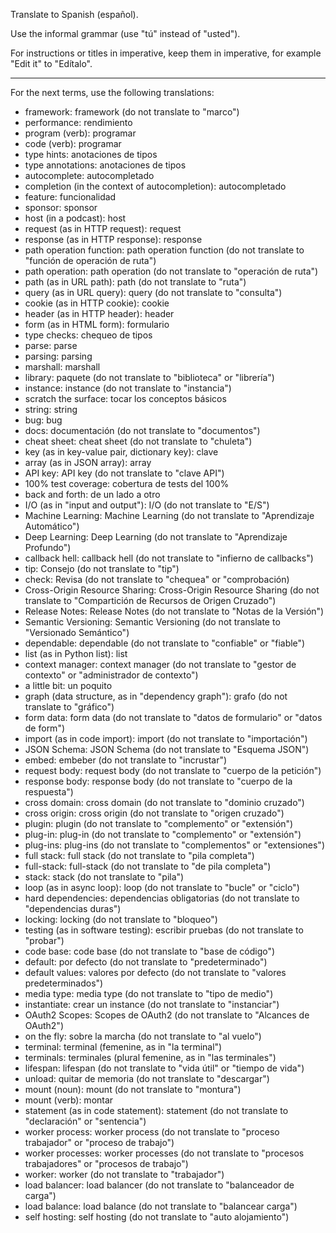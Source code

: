 Translate to Spanish (español).

Use the informal grammar (use "tú" instead of "usted").

For instructions or titles in imperative, keep them in imperative, for example "Edit it" to "Edítalo".

---

For the next terms, use the following translations:

* framework: framework (do not translate to "marco")
* performance: rendimiento
* program (verb): programar
* code (verb): programar
* type hints: anotaciones de tipos
* type annotations: anotaciones de tipos
* autocomplete: autocompletado
* completion (in the context of autocompletion): autocompletado
* feature: funcionalidad
* sponsor: sponsor
* host (in a podcast): host
* request (as in HTTP request): request
* response (as in HTTP response): response
* path operation function: path operation function (do not translate to "función de operación de ruta")
* path operation: path operation (do not translate to "operación de ruta")
* path (as in URL path): path (do not translate to "ruta")
* query (as in URL query): query (do not translate to "consulta")
* cookie (as in HTTP cookie): cookie
* header (as in HTTP header): header
* form (as in HTML form): formulario
* type checks: chequeo de tipos
* parse: parse
* parsing: parsing
* marshall: marshall
* library: paquete (do not translate to "biblioteca" or "librería")
* instance: instance (do not translate to "instancia")
* scratch the surface: tocar los conceptos básicos
* string: string
* bug: bug
* docs: documentación (do not translate to "documentos")
* cheat sheet: cheat sheet (do not translate to "chuleta")
* key (as in key-value pair, dictionary key): clave
* array (as in JSON array): array
* API key: API key (do not translate to "clave API")
* 100% test coverage: cobertura de tests del 100%
* back and forth: de un lado a otro
* I/O (as in "input and output"): I/O (do not translate to "E/S")
* Machine Learning: Machine Learning (do not translate to "Aprendizaje Automático")
* Deep Learning: Deep Learning (do not translate to "Aprendizaje Profundo")
* callback hell: callback hell (do not translate to "infierno de callbacks")
* tip: Consejo (do not translate to "tip")
* check: Revisa (do not translate to "chequea" or "comprobación)
* Cross-Origin Resource Sharing: Cross-Origin Resource Sharing (do not translate to "Compartición de Recursos de Origen Cruzado")
* Release Notes: Release Notes (do not translate to "Notas de la Versión")
* Semantic Versioning: Semantic Versioning (do not translate to "Versionado Semántico")
* dependable: dependable (do not translate to "confiable" or "fiable")
* list (as in Python list): list
* context manager: context manager (do not translate to "gestor de contexto" or "administrador de contexto")
* a little bit: un poquito
* graph (data structure, as in "dependency graph"): grafo (do not translate to "gráfico")
* form data: form data (do not translate to "datos de formulario" or "datos de form")
* import (as in code import): import (do not translate to "importación")
* JSON Schema: JSON Schema (do not translate to "Esquema JSON")
* embed: embeber (do not translate to "incrustar")
* request body: request body (do not translate to "cuerpo de la petición")
* response body: response body (do not translate to "cuerpo de la respuesta")
* cross domain: cross domain (do not translate to "dominio cruzado")
* cross origin: cross origin (do not translate to "origen cruzado")
* plugin: plugin (do not translate to "complemento" or "extensión")
* plug-in: plug-in (do not translate to "complemento" or "extensión")
* plug-ins: plug-ins (do not translate to "complementos" or "extensiones")
* full stack: full stack (do not translate to "pila completa")
* full-stack: full-stack (do not translate to "de pila completa")
* stack: stack (do not translate to "pila")
* loop (as in async loop): loop (do not translate to "bucle" or "ciclo")
* hard dependencies: dependencias obligatorias (do not translate to "dependencias duras")
* locking: locking (do not translate to "bloqueo")
* testing (as in software testing): escribir pruebas (do not translate to "probar")
* code base: code base (do not translate to "base de código")
* default: por defecto (do not translate to "predeterminado")
* default values: valores por defecto (do not translate to "valores predeterminados")
* media type: media type (do not translate to "tipo de medio")
* instantiate: crear un instance (do not translate to "instanciar")
* OAuth2 Scopes: Scopes de OAuth2 (do not translate to "Alcances de OAuth2")
* on the fly: sobre la marcha (do not translate to "al vuelo")
* terminal: terminal (femenine, as in "la terminal")
* terminals: terminales (plural femenine, as in "las terminales")
* lifespan: lifespan (do not translate to "vida útil" or "tiempo de vida")
* unload: quitar de memoria (do not translate to "descargar")
* mount (noun): mount (do not translate to "montura")
* mount (verb): montar
* statement (as in code statement): statement (do not translate to "declaración" or "sentencia")
* worker process: worker process (do not translate to "proceso trabajador" or "proceso de trabajo")
* worker processes: worker processes (do not translate to "procesos trabajadores" or "procesos de trabajo")
* worker: worker (do not translate to "trabajador")
* load balancer: load balancer (do not translate to "balanceador de carga")
* load balance: load balance (do not translate to "balancear carga")
* self hosting: self hosting (do not translate to "auto alojamiento")
